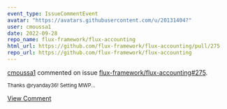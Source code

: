 ```yaml
---
event_type: IssueCommentEvent
avatar: "https://avatars.githubusercontent.com/u/20131404?"
user: cmoussa1
date: 2022-09-28
repo_name: flux-framework/flux-accounting
html_url: https://github.com/flux-framework/flux-accounting/pull/275
repo_url: https://github.com/flux-framework/flux-accounting
---
```


<a href='https://github.com/cmoussa1' target='_blank'>cmoussa1</a> commented on issue <a href='https://github.com/flux-framework/flux-accounting/pull/275' target='_blank'>flux-framework/flux-accounting#275</a>.

<small>Thanks @ryanday36! Setting MWP...</small>

<a href='https://github.com/flux-framework/flux-accounting/pull/275' target='_blank'>View Comment</a>